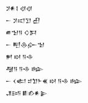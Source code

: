 <div class='block'>
<div class='line'>𒋡𒀭𒋙 𒋼𒋼</div>
<div class='line'>𒀸 𒋡𒀊𒋛 𒌷</div>
<div class='line'>𒌑𒈠𒀀 𒄭𒁕</div>
<div class='line'>𒀸 𒋃𒁲𒅎𒈠</div>
<div class='line'>𒂍 𒊭 𒀀𒈾</div>
<div class='line'>𒆷𒀀 𒀀𒈾 𒈗</div>
<div class='line'>𒀸 𒌋𒅗 𒄑𒈣𒈨𒌍 𒊭 𒀀𒈾 𒈗</div>
<div class='line'>𒂗𒅀 𒀾𒁓𒀭𒉌</div>
</div>